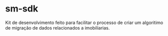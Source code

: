 # sm-sdk
 Kit de desenvolvimento feito para facilitar o processo de criar um algoritimo de migração de dados relacionados a imobiliarias. 
